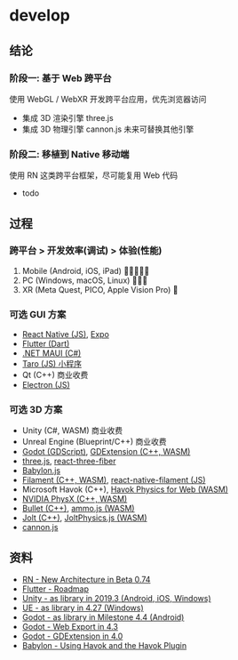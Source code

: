 # develop

## 结论

### 阶段一: 基于 Web 跨平台

使用 WebGL / WebXR 开发跨平台应用，优先浏览器访问

- 集成 3D 渲染引擎 three.js
- 集成 3D 物理引擎 cannon.js 未来可替换其他引擎

### 阶段二: 移植到 Native 移动端

使用 RN 这类跨平台框架，尽可能复用 Web 代码

- todo

## 过程

### 跨平台 > 开发效率(调试) > 体验(性能)

1. Mobile (Android, iOS, iPad) 🌟🌟🌟🌟🌟
2. PC (Windows, macOS, Linux) 🌟🌟🌟
3. XR (Meta Quest, PICO, Apple Vision Pro) 🌟

### 可选 GUI 方案

- [React Native (JS)](https://github.com/facebook/react-native.git), [Expo](https://github.com/expo/expo.git)
- [Flutter (Dart)](https://github.com/flutter/flutter.git)
- [.NET MAUI (C#)](https://github.com/dotnet/maui.git)
- [Taro (JS) 小程序](https://github.com/NervJS/taro.git)
- Qt (C++) 商业收费
- [Electron (JS)](https://github.com/electron/electron.git)

### 可选 3D 方案

- Unity (C#, WASM) 商业收费
- Unreal Engine (Blueprint/C++) 商业收费
- [Godot (GDScript)](https://github.com/godotengine/godot.git), [GDExtension (C++, WASM)](https://github.com/godotengine/godot-cpp.git)
- [three.js](https://github.com/mrdoob/three.js.git), [react-three-fiber](https://github.com/pmndrs/react-three-fiber.git)
- [Babylon.js](https://github.com/BabylonJS/Babylon.js.git)
- [Filament (C++, WASM)](https://github.com/google/filament), [react-native-filament (JS)](https://github.com/margelo/react-native-filament.git)
- Microsoft Havok (C++), [Havok Physics for Web (WASM)](https://github.com/BabylonJS/havok.git)
- [NVIDIA PhysX (C++, WASM)](https://github.com/NVIDIA-Omniverse/PhysX.git)
- [Bullet (C++)](https://github.com/bulletphysics/bullet3.git), [ammo.js (WASM)](https://github.com/kripken/ammo.js.git)
- [Jolt (C++)](https://github.com/jrouwe/JoltPhysics.git), [JoltPhysics.js (WASM)](https://github.com/jrouwe/JoltPhysics.js.git)
- [cannon.js](https://github.com/pmndrs/cannon-es.git)

## 资料

- [RN - New Architecture in Beta 0.74](https://reactnative.dev/docs/next/the-new-architecture/landing-page)
- [Flutter - Roadmap](https://github.com/flutter/flutter/blob/master/docs/roadmap/Roadmap.md)
- [Unity - as library in 2019.3 (Android, iOS, Windows)](https://docs.unity3d.com/Manual/UnityasaLibrary.html)
- [UE - as library in 4.27 (Windows)](https://forums.unrealengine.com/t/ue-4-27-preview-ue-as-a-lib/484701)
- [Godot - as library in Milestone 4.4 (Android)](https://github.com/godotengine/godot/pull/90510)
- [Godot - Web Export in 4.3](https://godotengine.org/article/progress-report-web-export-in-4-3/)
- [Godot - GDExtension in 4.0](https://godotengine.org/article/introducing-gd-extensions/)
- [Babylon - Using Havok and the Havok Plugin](https://doc.babylonjs.com/features/featuresDeepDive/physics/havokPlugin)
